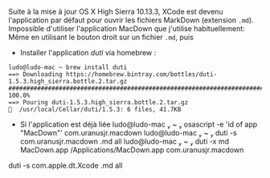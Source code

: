 <!-- TITLE: Lier une application à une extension -->
<!-- SUBTITLE: Solution la plus rapide trouvée -->

Suite à la mise à jour OS X High Sierra 10.13.3, XCode est devenu l'application par défaut pour ouvrir les fichiers MarkDown (extension `.md`).
Impossible d'utiliser l'application MacDown que j'utilise habituellement: Même en utilisant le bouton droit sur un fichier `.md`, puis  

- Installer l'application *duti* via homebrew :
```
ludo@ludo-mac ~ brew install duti
==> Downloading https://homebrew.bintray.com/bottles/duti-1.5.3.high_sierra.bottle.2.tar.gz
######################################################################## 100.0%
==> Pouring duti-1.5.3.high_sierra.bottle.2.tar.gz
🍺  /usr/local/Cellar/duti/1.5.3: 6 files, 41.7KB
```

- Si l'application est déjà liée
ludo@ludo-mac  ~  osascript -e 'id of app "MacDown"'
com.uranusjr.macdown
 ludo@ludo-mac  ~  duti -s com.uranusjr.macdown .md all
 ludo@ludo-mac  ~  duti -x md
MacDown.app
/Applications/MacDown.app
com.uranusjr.macdown

duti -s com.apple.dt.Xcode .md all